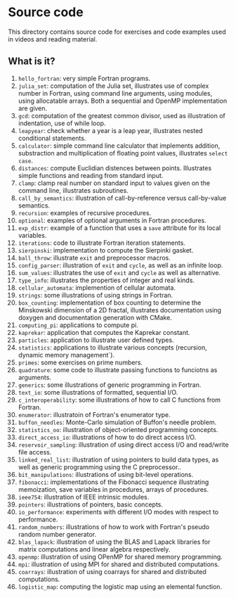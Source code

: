 # Source code

This directory contains source code for exercises and
code examples used in videos and reading material.


## What is it?

1. `hello_fortran`: very simple Fortran programs.
1. `julia_set`: computation of the Julia set, illustrates
   use of complex number in Fortran, using command line
   arguments, using modules, using allocatable arrays.
   Both a sequential and OpenMP implementation are given.
1. `gcd`: computation of the greatest common divisor,
   used as illustration of indentation, use of while loop.
1. `leapyear`: check whether a year is a leap year,
   illustrates nested conditional statements.
1. `calculator`: simple command line calculator that
   implements addition, substraction and multiplication
   of floating point values, illustrates `select case`.
1. `distances`: compute Euclidian distences between points.
   Illustrates simple functions and reading from standard
   input.
1. `clamp`: clamp real number on standard input to values
   given on the command line, illustrates subroutines.
1. `call_by_semantics`: illustration of call-by-reference versus
   call-by-value semantics.
1. `recursion`: examples of recursive procedures.
1. `optional`: examples of optional arguments in Fortran procedures.
1. `exp_distr`: example of a function that uses a `save` attribute for its
   local variables.
1. `iterations`: code to illustrate Fortran iteration statements.
1. `sierpinski`: implementation to compute the Sierpinki gasket.
1. `ball_throw`: illustrate `exit` and preprocessor macros.
1. `config_parser`: illustration of `exit` and `cycle`, as well as an
   infinite loop.
1. `sum_values`: illustrates the use of `exit` and `cycle` as well as
   alternative.
1. `type_info`: illustrates the properties of integer and real kinds.
1. `cellular_automata`: implemention of cellular automata.
1. `strings`: some illustrations of using strings in Fortran.
1. `box_counting`: implementation of box counting to determine the
   Minskowski dimension of a 2D fractal, illustrates documentation
   using doxygen and documentation generation with CMake.
1. `computing_pi`: applications to compute pi.
1. `kaprekar`: application that computes the Kaprekar constant.
1. `particles`: application to illustrate user defined types.
1. `statistics`: applications to illustrate various concepts (recursion, dynamic
   memory management`).
1. `primes`: some exercises on prime numbers.
1. `quadrature`: some code to illustrate passing functions to funciotns as
   arguments.
1. `generics`: some illustrations of generic programming in Fortran.
1. `text_io`: some illustrations of formatted, sequential I/O.
1. `c_interoperability`: some illustrations of how to call C functions from
   Fortran.
1. `enumerator`: illustratoin of Fortran's enumerator type.
1. `buffon_needles`: Monte-Carlo simulation of Buffon's needle problem.
1. `statistics_oo`: illustration of object-oriented programming concepts.
1. `direct_access_io`: illustrations of how to do direct access I/O.
1. `reservoir_sampling`: illustration of using direct access I/O and
   read/write file access.
1. `linked_real_list`: illustration of using pointers to build data types, as
   well as generic programming using the C preprocessor..
1. `bit_manipulations`: illustrations of using bit-level operations.
1. `fibonacci`: implementations of the Fibonacci sequence illustrating
   memoization, save variables in procedures, arrays of procedures.
1. `ieee754`: illustration of IEEE intrinsic modules.
1. `pointers`: illustrations of pointers, basic concepts.
1. `io_performance`: experiments with different I/O modes with respect to
   performance.
1. `random_numbers`: illustrations of how to work with Fortran's pseudo random
   number generator.
1. `blas_lapack`: illustration of using the BLAS and Lapack libraries for
   matrix computations and linear algebra respectively.
1. `openmp`: illustration of using OPenMP for shared memory programming.
1. `mpi`: illustration of using MPI for shared and distributed
   computations.
1. `coarrays`: illustration of using coarrays for shared and distributed
   computations.
1. `logistic_map`: computing the logistic map using an elemental function.

